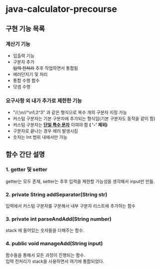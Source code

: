 # java-calculator-precourse

## 구현 기능 목록

### 계산기 기능

- 입출력 기능
- 구분자 추가 <br>
  ~~입력 전처리~~ 추후 작업하면서 통합됨
- 에러던지기 및 처리
- 통합 수행 함수
- 덧셈 수행

### 요구사항 외 내가 추가로 제한한 기능

- "//;\n//^\n1;2^3" 과 같은 형식으로 복수 개의 구분자 지정 가능
- 커스텀 구분자는 기본 구분자에 추가되는 형식임(기본 구분자도 동작을 같이 함)
- 커스텀 구분자는 <U>**단일 특수 문자**</U> 이여야 함 **( '-' 제외)**
- 구분자로 끝나는 경우 에러 발생시킴
- 숫자는 Int 범위 내에서만 가능

## 함수 간단 설명

### 1. getter 및 setter

getter는 모두 존재, setter는 추후 입력을 제한할 가능성을 생각해서 input만 만듦.

### 2. private String addSeparator(String str)

입력에서 커스텀 구분자를 구분해서 내부 구분자 리스트에 추가하는 함수

### 3. private int parseAndAdd(String number)

stack 에 들어있는 숫자들을 더해주는 함수.

### 4. public void manageAdd(String input)

함수들을 통해서 모든 과정이 진행되는 함수. <br>
입력 전처리가 stack을 사용하면서 여기에 통합되었다.
